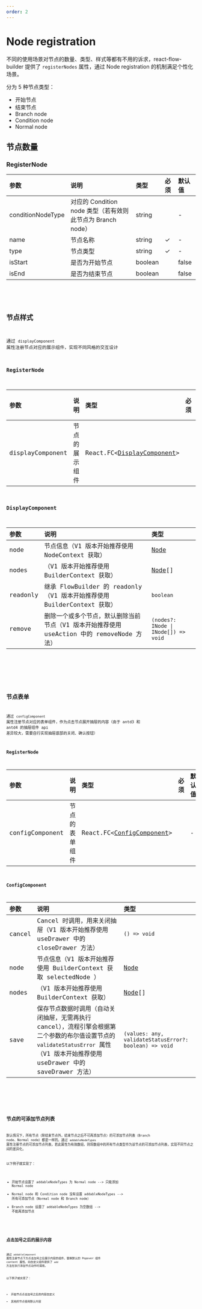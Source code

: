 ```yaml
---
order: 2
---
```


# Node registration

不同的使用场景对节点的数量、类型、样式等都有不用的诉求，react-flow-builder 提供了 `registerNodes` 属性，通过 Node registration 的机制满足个性化场景。

分为 5 种节点类型：

- 开始节点
- 结束节点
- Branch node
- Condition node
- Normal node

## 节点数量

### RegisterNode

| 参数              | 说明                                                       | 类型    | 必须 | 默认值 |
| :---------------- | :--------------------------------------------------------- | :------ | :--- | :----- |
| conditionNodeType | 对应的 Condition node 类型（若有效则此节点为 Branch node） | string  |      | -      |
| name              | 节点名称                                                   | string  | ✓    | -      |
| type              | 节点类型                                                   | string  | ✓    | -      |
| isStart           | 是否为开始节点                                             | boolean |      | false  |
| isEnd             | 是否为结束节点                                             | boolean |      | false  |

<br>

<code src="./demo/node/register/index.tsx" />

## 节点样式

通过 `displayComponent` 属性注册节点对应的展示组件，实现不同风格的交互设计

### RegisterNode

| 参数             | 说明           | 类型                                              | 必须 | 默认值 |
| :--------------- | :------------- | :------------------------------------------------ | :--- | :----- |
| displayComponent | 节点的展示组件 | React.FC\<[DisplayComponent](#displaycomponent)\> |      | -      |

### DisplayComponent

| 参数     | 说明                                                                                       | 类型                                 |
| :------- | :----------------------------------------------------------------------------------------- | :----------------------------------- |
| node     | 节点信息（V1 版本开始推荐使用 NodeContext 获取）                                           | [Node](#node)                        |
| nodes    | （V1 版本开始推荐使用 BuilderContext 获取）                                                | [Node](#node)[]                      |
| readonly | 继承 FlowBuilder 的 readonly（V1 版本开始推荐使用 BuilderContext 获取）                    | `boolean`                            |
| remove   | 删除一个或多个节点，默认删除当前节点（V1 版本开始推荐使用 useAction 中的 removeNode 方法） | `(nodes?: INode \| INode[]) => void` |

<br>

<code src="./demo/node/display/index.tsx" />

## 节点表单

通过 `configComponent` 属性注册节点对应的表单组件，作为点击节点展开抽屉的内容（由于 antd3 和 antd4 的抽屉组件 api 差异较大，需要自行实现抽屉底部的关闭、确认按钮）

### RegisterNode

| 参数            | 说明           | 类型                                            | 必须 | 默认值 |
| :-------------- | :------------- | :---------------------------------------------- | :--- | :----- |
| configComponent | 节点的表单组件 | React.FC\<[ConfigComponent](#configcomponent)\> |      | -      |

### ConfigComponent

| 参数   | 说明                                                                                                                                                                               | 类型                                                   |
| :----- | :--------------------------------------------------------------------------------------------------------------------------------------------------------------------------------- | :----------------------------------------------------- |
| cancel | Cancel 时调用，用来关闭抽屉（V1 版本开始推荐使用 useDrawer 中的 closeDrawer 方法）                                                                                                 | `() => void`                                           |
| node   | 节点信息（V1 版本开始推荐使用 BuilderContext 获取 selectedNode ）                                                                                                                  | [Node](#node)                                          |
| nodes  | （V1 版本开始推荐使用 BuilderContext 获取）                                                                                                                                        | [Node](#node)[]                                        |
| save   | 保存节点数据时调用（自动关闭抽屉，无需再执行 cancel），流程引擎会根据第二个参数的布尔值设置节点的 `validateStatusError` 属性（V1 版本开始推荐使用 useDrawer 中的 saveDrawer 方法） | `(values: any, validateStatusError?: boolean) => void` |

<br>

<code src="./demo/node/form/index.tsx" />

## 节点的可添加节点列表

默认情况下，所有节点（除结束节点外，结束节点之后不可再添加节点）的可添加节点列表（Branch node、Normal node）都是一样的。通过 `addableNodeTypes` 属性注册节点的可添加节点列表，若此属性为有效数组，则将数组中的所有节点类型作为该节点的可添加节点列表，实现不同节点之间的差异化。

以下例子就实现了：

- 开始节点设置了 addableNodeTypes 为 Normal node --> 只能添加 Normal node
- Normal node 和 Condition node 没有设置 addableNodeTypes --> 所有可添加节点（Normal node 和 Branch node）
- Branch node 设置了 addableNodeTypes 为空数组 --> 不能再添加节点

<code src="./demo/node/addableNodeTypes/index.tsx" />

## 点击加号之后的展示内容

通过 `addableComponent` 属性注册节点下方点击加号之后展示内容的组件，替换默认的 Popover 组件 content 属性。向自定义组件提供了 `add` 方法在执行添加节点动作时调用。

以下例子就实现了：

- 开始节点点击加号之后的内容自定义
- 其他的节点使用默认内容

<code src="./demo/node/addableComponent/index.tsx" />
